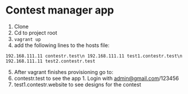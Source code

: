 # Contest manager app
1. Clone
2. Cd to project root
3. `vagrant up`
4. add the following lines to the hosts file:

`192.168.111.11 contestr.test\n
192.168.111.11 test1.contestr.test\n
192.168.111.11 test2.contestr.test`

5. After vagrant finishes provisioning go to:
  1. contestr.test to see the app
    1. Login with admin@gmail.com/123456
  2. test1.contestr.website to see designs for the contest
